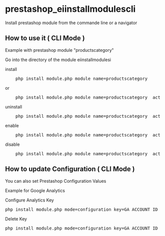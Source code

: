 # prestashop_eiinstallmodulescli
Install prestashop module from the commande line or a navigator

How to use it ( CLI Mode )
----

Example with prestashop module "productscategory"

Go into the directory of the module eiinstallmodulesi

install
<pre>
	php install_module.php module_name=productscategory 
</pre>
  or 
<pre>
	php install_module.php module_name=productscategory  action=install
</pre>

uninstall
<pre>
	php install_module.php module_name=productscategory  action=uninstall
</pre>

enable
<pre>
	php install_module.php module_name=productscategory  action=enable
</pre>

disable
<pre>
	php install_module.php module_name=productscategory  action=disable
</pre>

How to update Configuration ( CLI Mode )
----

You can also set Prestashop Configuration Values

Example for Google Analytics

Configure Analytics Key
<pre>
php install_module.php mode=configuration key=GA_ACCOUNT_ID value="MY-KEY"
</pre>

Delete Key
<pre>
php install_module.php mode=configuration key=GA_ACCOUNT_ID action_conf=delete
</pre>
 


  
